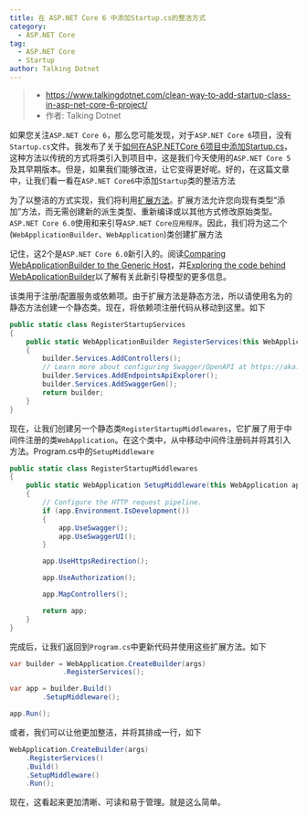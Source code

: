 ```yaml
---
title: 在 ASP.NET Core 6 中添加Startup.cs的整洁方式
category:
  - ASP.NET Core
tag:
  - ASP.NET Core
  - Startup
author: Talking Dotnet
---
```

>- <https://www.talkingdotnet.com/clean-way-to-add-startup-class-in-asp-net-core-6-project/>
>- 作者: Talking Dotnet

如果您关注`ASP.NET Core 6`，那么您可能发现，对于`ASP.NET Core 6`项目，没有`Startup.cs`文件。我发布了关于[如何在ASP.NETCore 6项目中添加Startup.cs](https://igeekfan.cn/dotnetcore/examples/NET6Startup.html)，这种方法以传统的方式将类引入到项目中，这是我们今天使用的`ASP.NET Core 5`及其早期版本。但是，如果我们能够改进，让它变得更好呢。好的，在这篇文章中，让我们看一看在`ASP.NET Core6`中添加`Startup`类的整洁方法

为了以整洁的方式实现，我们将利用[扩展方法](https://docs.microsoft.com/en-us/dotnet/csharp/programming-guide/classes-and-structs/extension-methods)。扩展方法允许您向现有类型“添加”方法，而无需创建新的派生类型、重新编译或以其他方式修改原始类型。`ASP.NET Core 6.0`使用和来引导`ASP.NET Core应用程序`。因此，我们将为这二个(`WebApplicationBuilder`、`WebApplication`)类创建扩展方法

记住，这2个是`ASP.NET Core 6.0`新引入的。阅读[Comparing WebApplicationBuilder to the Generic Host](https://andrewlock.net/exploring-dotnet-6-part-2-comparing-webapplicationbuilder-to-the-generic-host/)，并[Exploring the code behind WebApplicationBuilder](https://andrewlock.net/exploring-dotnet-6-part-3-exploring-the-code-behind-webapplicationbuilder/)以了解有关此新引导模型的更多信息。

该类用于注册/配置服务或依赖项。由于扩展方法是静态方法，所以请使用名为的静态方法创建一个静态类。现在，将依赖项注册代码从移动到这里。如下

```csharp
public static class RegisterStartupServices
{
    public static WebApplicationBuilder RegisterServices(this WebApplicationBuilder builder)
    {
        builder.Services.AddControllers();
        // Learn more about configuring Swagger/OpenAPI at https://aka.ms/aspnetcore/swashbuckle
        builder.Services.AddEndpointsApiExplorer();
        builder.Services.AddSwaggerGen();
        return builder;
    }
}
```

现在，让我们创建另一个静态类`RegisterStartupMiddlewares`，它扩展了用于中间件注册的类`WebApplication`。在这个类中，从中移动中间件注册码并将其引入方法。Program.cs中的`SetupMiddleware`

```csharp
public static class RegisterStartupMiddlewares
{
    public static WebApplication SetupMiddleware(this WebApplication app)
    {
        // Configure the HTTP request pipeline.
        if (app.Environment.IsDevelopment())
        {
            app.UseSwagger();
            app.UseSwaggerUI();
        }

        app.UseHttpsRedirection();

        app.UseAuthorization();

        app.MapControllers();

        return app;
    }
}
```

完成后，让我们返回到`Program.cs`中更新代码并使用这些扩展方法。如下

```csharp
var builder = WebApplication.CreateBuilder(args)
             .RegisterServices();

var app = builder.Build()
        .SetupMiddleware();

app.Run();
```

或者，我们可以让他更加整洁，并将其排成一行，如下

```csharp
WebApplication.CreateBuilder(args)
    .RegisterServices()
    .Build()
    .SetupMiddleware()
    .Run();
```

现在，这看起来更加清晰、可读和易于管理。就是这么简单。
